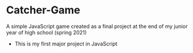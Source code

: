 # Catcher-Game
A simple JavaScript game created as a final project at the end of my junior year of high school (spring 2021)

+ This is my first major project in JavaScript
